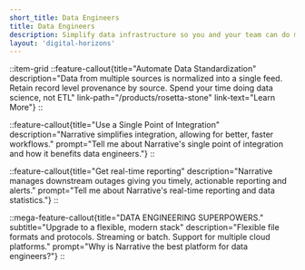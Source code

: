 ```yaml
---
short_title: Data Engineers
title: Data Engineers
description: Simplify data infrastructure so you and your team can do more important things.
layout: 'digital-horizons'
---
```


::item-grid
::feature-callout{title="Automate Data Standardization" description="Data from multiple sources is normalized into a single feed. Retain record level provenance by source. Spend your time doing data science, not ETL" link-path="/products/rosetta-stone" link-text="Learn More"}
::

::feature-callout{title="Use a Single Point of Integration" description="Narrative simplifies integration, allowing for better, faster workflows." prompt="Tell me about Narrative's single point of integration and how it benefits data engineers."}
::

::feature-callout{title="Get real-time reporting" description="Narrative manages downstream outages giving you timely, actionable reporting and alerts." prompt="Tell me about Narrative's real-time reporting and data statistics."}
::

::mega-feature-callout{title="DATA ENGINEERING SUPERPOWERS." subtitle="Upgrade to a flexible, modern stack" description="Flexible file formats and protocols. Streaming or batch. Support for multiple cloud platforms." prompt="Why is Narrative the best platform for data engineers?"}
::
